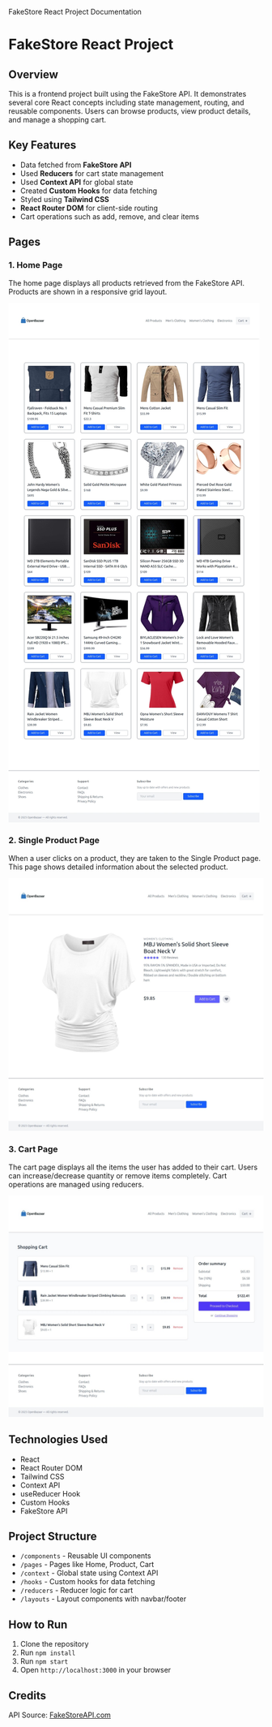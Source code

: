  FakeStore React Project Documentation

FakeStore React Project
=======================

Overview
--------

This is a frontend project built using the FakeStore API. It demonstrates several core React concepts including state management, routing, and reusable components. Users can browse products, view product details, and manage a shopping cart.

Key Features
------------

*   Data fetched from **FakeStore API**
*   Used **Reducers** for cart state management
*   Used **Context API** for global state
*   Created **Custom Hooks** for data fetching
*   Styled using **Tailwind CSS**
*   **React Router DOM** for client-side routing
*   Cart operations such as add, remove, and clear items

Pages
-----

### 1\. Home Page

The home page displays all products retrieved from the FakeStore API. Products are shown in a responsive grid layout.

![Home Page Screenshot](page1.jpeg)

### 2\. Single Product Page

When a user clicks on a product, they are taken to the Single Product page. This page shows detailed information about the selected product.

![Single Product Screenshot](page3.jpeg)

### 3\. Cart Page

The cart page displays all the items the user has added to their cart. Users can increase/decrease quantity or remove items completely. Cart operations are managed using reducers.

![Cart Page Screenshot](page2.jpeg)

Technologies Used
-----------------

*   React
*   React Router DOM
*   Tailwind CSS
*   Context API
*   useReducer Hook
*   Custom Hooks
*   FakeStore API

Project Structure
-----------------

*   `/components` - Reusable UI components
*   `/pages` - Pages like Home, Product, Cart
*   `/context` - Global state using Context API
*   `/hooks` - Custom hooks for data fetching
*   `/reducers` - Reducer logic for cart
*   `/layouts` - Layout components with navbar/footer

How to Run
----------

1.  Clone the repository
2.  Run `npm install`
3.  Run `npm start`
4.  Open `http://localhost:3000` in your browser

Credits
-------

API Source: [FakeStoreAPI.com](https://fakestoreapi.com)
